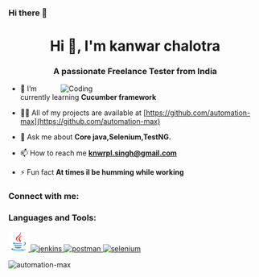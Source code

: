 ### Hi there 👋

<h1 align="center">Hi 👋, I'm kanwar chalotra</h1>
<h3 align="center">A passionate Freelance Tester from India</h3>
<img align="right" alt="Coding" width="400" src="[https://cdn.dribbble.com/users/116207...](https://blog.testproject.io/2022/07/12/10-things-every-new-software-tester-should-learn-part-2/)">

- 🌱 I’m currently learning **Cucumber framework**

- 👨‍💻 All of my projects are available at [https://github.com/automation-max](https://github.com/automation-max)

- 💬 Ask me about **Core java,Selenium,TestNG.**

- 📫 How to reach me **knwrpl.singh@gmail.com**

- ⚡ Fun fact **At times il be humming while working**

<h3 align="left">Connect with me:</h3>
<p align="left">
</p>

<h3 align="left">Languages and Tools:</h3>
<p align="left"> <a href="https://www.java.com" target="_blank" rel="noreferrer"> <img src="https://raw.githubusercontent.com/devicons/devicon/master/icons/java/java-original.svg" alt="java" width="40" height="40"/> </a> <a href="https://www.jenkins.io" target="_blank" rel="noreferrer"> <img src="https://www.vectorlogo.zone/logos/jenkins/jenkins-icon.svg" alt="jenkins" width="40" height="40"/> </a> <a href="https://postman.com" target="_blank" rel="noreferrer"> <img src="https://www.vectorlogo.zone/logos/getpostman/getpostman-icon.svg" alt="postman" width="40" height="40"/> </a> <a href="https://www.selenium.dev" target="_blank" rel="noreferrer"> <img src="https://raw.githubusercontent.com/detain/svg-logos/780f25886640cef088af994181646db2f6b1a3f8/svg/selenium-logo.svg" alt="selenium" width="40" height="40"/> </a> </p>

<p><img align="center" src="https://github-readme-stats.vercel.app/api/top-langs?username=automation-max&show_icons=true&locale=en&layout=compact" alt="automation-max" /></p>
